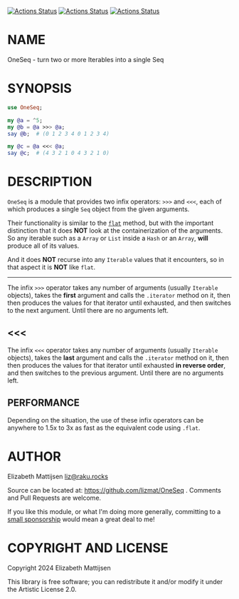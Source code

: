 [![Actions Status](https://github.com/lizmat/OneSeq/actions/workflows/linux.yml/badge.svg)](https://github.com/lizmat/OneSeq/actions) [![Actions Status](https://github.com/lizmat/OneSeq/actions/workflows/macos.yml/badge.svg)](https://github.com/lizmat/OneSeq/actions) [![Actions Status](https://github.com/lizmat/OneSeq/actions/workflows/windows.yml/badge.svg)](https://github.com/lizmat/OneSeq/actions)

NAME
====

OneSeq - turn two or more Iterables into a single Seq

SYNOPSIS
========

```raku
use OneSeq;

my @a = ^5;
my @b = @a >>> @a;
say @b;  # (0 1 2 3 4 0 1 2 3 4)

my @c = @a <<< @a;
say @c;  # (4 3 2 1 0 4 3 2 1 0)
```

DESCRIPTION
===========

`OneSeq` is a module that provides two infix operators: `>>>` and `<<<`, each of which produces a single `Seq` object from the given arguments.

Their functionality is similar to the [`flat`](https://docs.raku.org/routine/flat) method, but with the important distinction that it does **NOT** look at the containerization of the arguments. So any iterable such as a `Array` or `List` inside a `Hash` or an `Array`, **will** produce all of its values.

And it does **NOT** recurse into any `Iterable` values that it encounters, so in that aspect it is **NOT** like `flat`.

>>>
---

The infix `>>>` operator takes any number of arguments (usually `Iterable` objects), takes the **first** argument and calls the `.iterator` method on it, then then produces the values for that iterator until exhausted, and then switches to the next argument. Until there are no arguments left.

<<<
---

The infix `<<<` operator takes any number of arguments (usually `Iterable` objects), takes the **last** argument and calls the `.iterator` method on it, then then produces the values for that iterator until exhausted **in reverse order**, and then switches to the previous argument. Until there are no arguments left.

PERFORMANCE
-----------

Depending on the situation, the use of these infix operators can be anywhere to 1.5x to 3x as fast as the equivalent code using `.flat`.

AUTHOR
======

Elizabeth Mattijsen <liz@raku.rocks>

Source can be located at: https://github.com/lizmat/OneSeq . Comments and Pull Requests are welcome.

If you like this module, or what I'm doing more generally, committing to a [small sponsorship](https://github.com/sponsors/lizmat/) would mean a great deal to me!

COPYRIGHT AND LICENSE
=====================

Copyright 2024 Elizabeth Mattijsen

This library is free software; you can redistribute it and/or modify it under the Artistic License 2.0.

